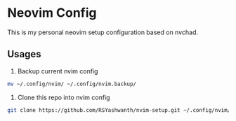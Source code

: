 # Neovim Config

This is my personal neovim setup configuration based on nvchad.

## Usages

1. Backup current nvim config
```sh
mv ~/.config/nvim/ ~/.config/nvim.backup/
```
1. Clone this repo into nvim config
```sh
git clone https://github.com/RSYashwanth/nvim-setup.git ~/.config/nvim/
```
